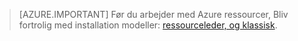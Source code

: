 > [AZURE.IMPORTANT] Før du arbejder med Azure ressourcer, Bliv fortrolig med installation modeller: [ressourceleder, og klassisk](../articles/resource-manager-deployment-model.md).